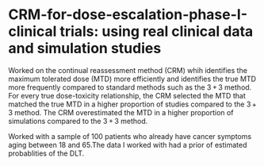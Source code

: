 # CRM-for-dose-escalation-phase-I-clinical trials: using real clinical data and simulation studies
Worked on the continual reassessment method (CRM) whih identifies the maximum tolerated dose (MTD) more efficiently and identifies the true MTD more frequently compared to standard methods such as the 3 + 3 method. For every true dose-toxicity relationship, the CRM selected the MTD that matched the true MTD in a higher proportion of studies compared to the 3 + 3 method. The CRM overestimated the MTD in a higher proportion of simulations compared to the 3 + 3 method.

Worked with a sample of 100 patients who already have cancer symptoms aging between 18 and 65.The data I worked with had a prior of estimated probablities of the DLT.
